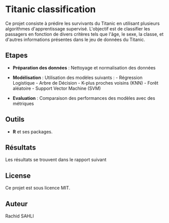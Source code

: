 # Titanic classification

Ce projet consiste à prédire les survivants du Titanic en utilisant plusieurs algorithmes d'apprentissage supervisé. 
L'objectif est de classifier les passagers en fonction de divers critères tels que l'âge, le sexe, la classe, et d'autres informations présentes dans le jeu de données du Titanic.

## Etapes

- **Préparation des données** : Nettoyage et normalisation des données

- **Modélisation** : Utilisation des modèles suivants :
                                                          - Régression Logistique
                                                          - Arbre de Décision
                                                          - K-plus proches voisins (KNN)
                                                          - Forêt aléatoire
                                                          - Support Vector Machine (SVM)         

- **Evaluation** : Comparaison des performances des modèles avec des métriques


## Outils

- **R** et ses packages.

## Résultats

Les résultats se trouvent dans le rapport suivant

## License

Ce projet est sous licence MIT.

## Auteur

Rachid SAHLI
